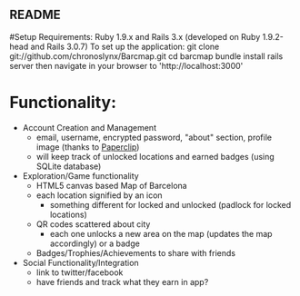 ## README
#Setup
  Requirements:
    Ruby 1.9.x and Rails 3.x (developed on Ruby 1.9.2-head and Rails 3.0.7)
  To set up the application:
      git clone git://github.com/chronoslynx/Barcmap.git
      cd barcmap
      bundle install
      rails server
  then navigate in your browser to 'http://localhost:3000'

# Functionality:
  - Account Creation and Management
    + email, username, encrypted password, "about" section, profile image (thanks to [Paperclip](https://github.com/thoughtbot/paperclip))
    + will keep track of unlocked locations and earned badges (using SQLite database)
  - Exploration/Game functionality
    + HTML5 canvas based Map of Barcelona
    + each location signified by an icon
      - something different for locked and unlocked (padlock for locked locations)
    + QR codes scattered about city
      - each one unlocks a new area on the map (updates the map accordingly) or a badge
    + Badges/Trophies/Achievements to share with friends
  - Social Functionality/Integration
    + link to twitter/facebook
    + have friends and track what they earn in app?
    
